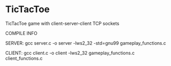 # TicTacToe
TicTacToe game with client-server-client TCP sockets

COMPILE INFO

SERVER:
gcc server.c -o server -lws2_32 -std=gnu99 gameplay_functions.c

CLIENT:
gcc client.c -o client -lws2_32 gameplay_functions.c client_functions.c
